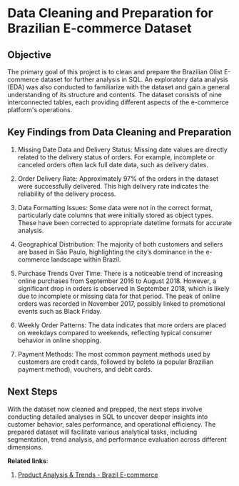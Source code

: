 # Data Cleaning and Preparation for Brazilian E-commerce Dataset
## Objective
The primary goal of this project is to clean and prepare the Brazilian Olist E-commerce dataset for further analysis in SQL. An exploratory data analysis (EDA) was also conducted to familiarize with the dataset and gain a general understanding of its structure and contents. The dataset consists of nine interconnected tables, each providing different aspects of the e-commerce platform's operations.

## Key Findings from Data Cleaning and Preparation

1. Missing Date Data and Delivery Status:
   Missing date values are directly related to the delivery status of orders. For example, incomplete or canceled orders often lack full date data, such as delivery dates.

2. Order Delivery Rate:
   Approximately 97% of the orders in the dataset were successfully delivered. This high delivery rate indicates the reliability of the delivery process.
   
3. Data Formatting Issues:
   Some data were not in the correct format, particularly date columns that were initially stored as object types. These have been corrected to appropriate datetime formats for accurate analysis.

4. Geographical Distribution:
   The majority of both customers and sellers are based in São Paulo, highlighting the city’s dominance in the e-commerce landscape within Brazil.

5. Purchase Trends Over Time:
   There is a noticeable trend of increasing online purchases from September 2016 to August 2018. However, a significant drop in orders is observed in September 2018, which is likely due to incomplete or missing data for that period.
   The peak of online orders was recorded in November 2017, possibly linked to promotional events such as Black Friday.

6. Weekly Order Patterns:
   The data indicates that more orders are placed on weekdays compared to weekends, reflecting typical consumer behavior in online shopping.

7. Payment Methods:
   The most common payment methods used by customers are credit cards, followed by boleto (a popular Brazilian payment method), vouchers, and debit cards.

## Next Steps
With the dataset now cleaned and prepped, the next steps involve conducting detailed analyses in SQL to uncover deeper insights into customer behavior, sales performance, and operational efficiency. The prepared dataset will facilitate various analytical tasks, including segmentation, trend analysis, and performance evaluation across different dimensions.

**Related links**:
1. [Product Analysis & Trends - Brazil E-commerce](https://github.com/aufartirta/Brazil-E-Commerce-Product)
